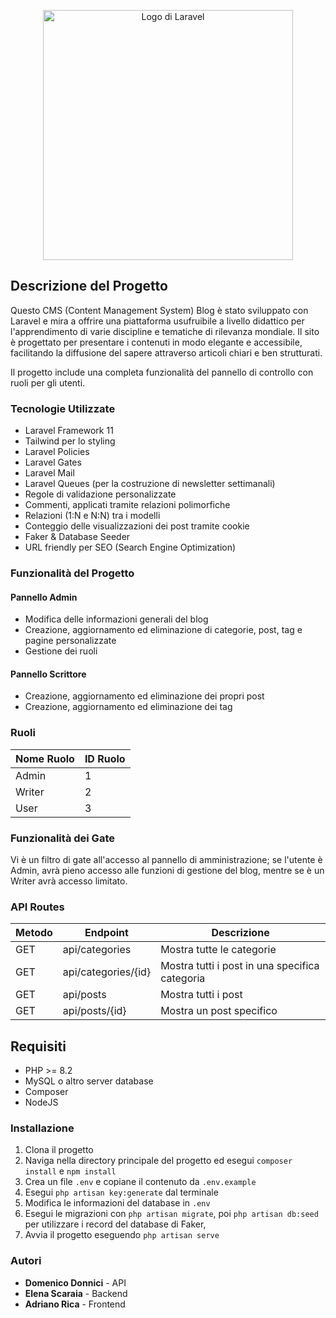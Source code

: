 <p align="center">
    <a href="https://laravel.com" target="_blank">
        <img src="https://raw.githubusercontent.com/laravel/art/master/logo-lockup/5%20SVG/2%20CMYK/1%20Full%20Color/laravel-logolockup-cmyk-red.svg" width="400" alt="Logo di Laravel">
    </a>
</p>

## Descrizione del Progetto

Questo CMS (Content Management System) Blog è stato sviluppato con Laravel e mira a offrire una piattaforma usufruibile a livello didattico per l'apprendimento di varie discipline e tematiche di rilevanza mondiale. Il sito è progettato per presentare i contenuti in modo elegante e accessibile, facilitando la diffusione del sapere attraverso articoli chiari e ben strutturati.

Il progetto include una completa funzionalità del pannello di controllo con ruoli per gli utenti.

### Tecnologie Utilizzate

-   Laravel Framework 11
-   Tailwind per lo styling
-   Laravel Policies
-   Laravel Gates
-   Laravel Mail
-   Laravel Queues (per la costruzione di newsletter settimanali)
-   Regole di validazione personalizzate
-   Commenti, applicati tramite relazioni polimorfiche
-   Relazioni (1:N e N:N) tra i modelli
-   Conteggio delle visualizzazioni dei post tramite cookie
-   Faker & Database Seeder
-   URL friendly per SEO (Search Engine Optimization)

### Funzionalità del Progetto

#### Pannello Admin

-   Modifica delle informazioni generali del blog
-   Creazione, aggiornamento ed eliminazione di categorie, post, tag e pagine personalizzate
-   Gestione dei ruoli

#### Pannello Scrittore

-   Creazione, aggiornamento ed eliminazione dei propri post
-   Creazione, aggiornamento ed eliminazione dei tag

### Ruoli

| Nome Ruolo | ID Ruolo |
| ---------- | -------- |
| Admin      | 1        |
| Writer     | 2        |
| User       | 3        |

### Funzionalità dei Gate

Vi è un filtro di gate all'accesso al pannello di amministrazione; se l'utente è Admin, avrà pieno accesso alle funzioni di gestione del blog, mentre se è un Writer avrà accesso limitato.

### API Routes

| Metodo | Endpoint            | Descrizione                                    |
| ------ | ------------------- | ---------------------------------------------- |
| GET    | api/categories      | Mostra tutte le categorie                      |
| GET    | api/categories/{id} | Mostra tutti i post in una specifica categoria |
| GET    | api/posts           | Mostra tutti i post                            |
| GET    | api/posts/{id}      | Mostra un post specifico                       |

## Requisiti

-   PHP >= 8.2
-   MySQL o altro server database
-   Composer
-   NodeJS

### Installazione

1. Clona il progetto
2. Naviga nella directory principale del progetto ed esegui `composer install` e `npm install`
3. Crea un file `.env` e copiane il contenuto da `.env.example`
4. Esegui `php artisan key:generate` dal terminale
5. Modifica le informazioni del database in `.env`
6. Esegui le migrazioni con `php artisan migrate`, poi `php artisan db:seed` per utilizzare i record del database di Faker,
7. Avvia il progetto eseguendo `php artisan serve`

### Autori

-   **Domenico Donnici** - API
-   **Elena Scaraia** - Backend
-   **Adriano Rica** - Frontend
